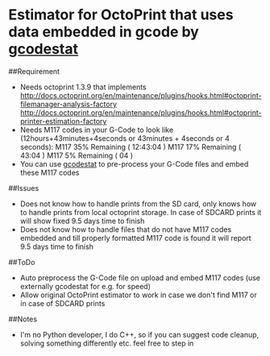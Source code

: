 Estimator for OctoPrint that uses data embedded in gcode by [gcodestat](https://github.com/arhi/gcodestat)
=====================================================================

##Requirement
 * Needs octoprint 1.3.9 that implements
   http://docs.octoprint.org/en/maintenance/plugins/hooks.html#octoprint-filemanager-analysis-factory
   http://docs.octoprint.org/en/maintenance/plugins/hooks.html#octoprint-printer-estimation-factory
 * Needs M117 codes in your G-Code to look like (12hours+43minutes+4seconds or 43minutes + 4seconds or 4 seconds):
     M117 35% Remaining ( 12:43:04 )
     M117 17% Remaining ( 43:04 )
     M117 5% Remaining ( 04 )
 * You can use [gcodestat](https://github.com/arhi/gcodestat) to pre-process your G-Code files and embed these M117 codes

##Issues
 * Does not know how to handle prints from the SD card, only knows how to handle prints from local octoprint storage. In case of SDCARD prints it will show fixed 9.5 days time to finish
 * Does not know how to handle files that do not have M117 codes embedded and till properly formatted M117 code is found it will report 9.5 days time to finish
 
##ToDo
 * Auto preprocess the G-Code file on upload and embed M117 codes (use externally gcodestat for e.g. for speed)
 * Allow original OctoPrint estimator to work in case we don't find M117 or in case of SDCARD prints
 
##Notes
 * I'm no Python developer, I do C++, so if you can suggest code cleanup, solving something differently etc. feel free to step in
 
 
 
